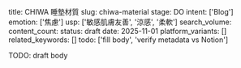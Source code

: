 title: CHIWA 睡墊材質
slug: chiwa-material
stage: DO
intent: ['Blog']
emotion: ['焦慮']
usp: ['敏感肌膚友善', '涼感', '柔軟']
search_volume: 
content_count: 
status: draft
date: 2025-11-01
platform_variants: []
related_keywords: []
todo: ['fill body', 'verify metadata vs Notion']

TODO: draft body
